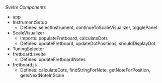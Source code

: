 

*Svelte Components*
- app
- InstrumentSetup
  - Defines: selectInstrument, continueToScaleVisualizer, togglePanel
- ScaleVisualizer
  - Imports: populateFretboard, calculateDots
  - Defines: updateFretboard, updateDotPositions, shouldDisplayDot
- TuningSelector
- fretboard.svelte
  - Defines: updateFretboardNotes
- fretboard.js
  - Defines: calculateDots, findStringForNote, getNoteForPosition, getsNextNoteInScale
